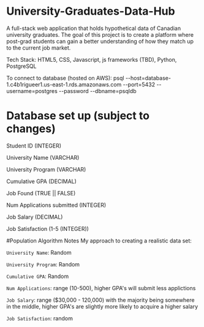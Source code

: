 # University-Graduates-Data-Hub
A full-stack web application that holds hypothetical data of Canadian university graduates. The goal of this project is to create a platform where post-grad students can gain a better understanding of how they match up to the current job market.

Tech Stack: HTML5, CSS, Javascript, js frameworks (TBD), Python, PostgreSQL

To connect to database (hosted on AWS): psql --host=database-1.c4b1rigueer1.us-east-1.rds.amazonaws.com --port=5432 --username=postgres --password --dbname=psqldb


# Database set up (subject to changes)
Student ID (INTEGER) 

University Name (VARCHAR)

University Program (VARCHAR)

Cumulative GPA (DECIMAL)

Job Found (TRUE || FALSE)

Num Applications submitted (INTEGER)

Job Salary (DECIMAL)

Job Satisfaction (1-5 (INTEGER))

#Population Algorithm Notes
My approach to creating a realistic data set:

`University Name`: Random

`University Program`: Random

`Cumulative GPA`: Random

`Num Applications`: range (10-500), higher GPA's will submit less applictions

`Job Salary`: range ($30,000 - 120,000) with the majority being somewhere in the middle, higher GPA's are slightly more likely to acquire a higher salary     

`Job Satisfaction`: random
